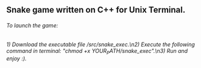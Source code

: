 ## Snake game written on C++ for Unix Terminal.
###### To launch the game:
###### 1) Download the executable file /src/snake_exec.\n2) Execute the following command in terminal: "chmod +x $YOUR_PATH$/snake_exec".\n3) Run and enjoy :).
